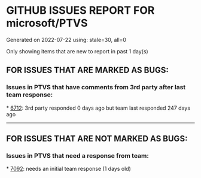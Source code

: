 
# GITHUB ISSUES REPORT FOR microsoft/PTVS


Generated on 2022-07-22 using: stale=30, all=0


Only showing items that are new to report in past 1 day(s)


## FOR ISSUES THAT ARE MARKED AS BUGS:


### Issues in PTVS that have comments from 3rd party after last team response:


\* [6712](https://github.com/microsoft/PTVS/issues/6712 "The option &quot;Python/Native Debugging&quot; is missing."): 3rd party responded 0 days ago but team last responded 247 days ago

---

## FOR ISSUES THAT ARE NOT MARKED AS BUGS:


### Issues in PTVS that need a response from team:


\* [7092](https://github.com/microsoft/PTVS/issues/7092 "Stub paths setting not observed"): needs an initial team response (1 days old)

